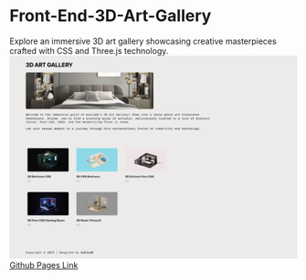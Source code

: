 # Front-End-3D-Art-Gallery
Explore an immersive 3D art gallery showcasing creative masterpieces crafted with CSS and Three.js technology.
<img src="preview.png">
[Github Pages Link](https://young-zerka.github.io/Front-End-3D-Art-Gallery/)
